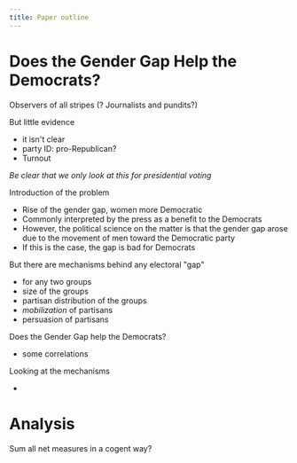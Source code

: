 ```yaml
---
title: Paper outline
---
```


# Does the Gender Gap Help the Democrats?

Observers of all stripes (? Journalists and pundits?)

But little evidence

- it isn't clear
- party ID: pro-Republican?
- Turnout

*Be clear that we only look at this for presidential voting*

Introduction of the problem

- Rise of the gender gap, women more Democratic
- Commonly interpreted by the press as a benefit to the Democrats
- However, the political science on the matter is that the gender gap arose due to the movement of men toward the Democratic party
- If this is the case, the gap is bad for Democrats

But there are mechanisms behind any electoral "gap"

- for any two groups
- size of the groups
- partisan distribution of the groups
- *mobilization* of partisans
- persuasion of partisans


Does the Gender Gap help the Democrats?

- some correlations


Looking at the mechanisms

-



# Analysis

Sum all net measures in a cogent way?







